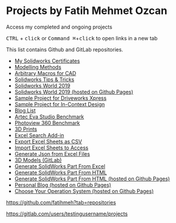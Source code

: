 # Projects by Fatih Mehmet Ozcan


Access my completed and ongoing projects


<kbd>CTRL</kbd> + <kbd>click</kbd> or <kbd>Command ⌘</kbd>+<kbd>click</kbd> to open links in a new tab


This list contains Github and GitLab repositories.


* [My Solidworks Certificates](https://gitlab.com/testingusername/My-Solidworks-Certificates)
* [Modelling Methods](https://gitlab.com/testingusername/modelling-methods)
* [Arbitrary Macros for CAD](https://gitlab.com/testingusername/Arbitrary-Macros-for-CAD)
* [Solidworks Tips & Tricks](https://gitlab.com/testingusername/Solidworks-Tips-Tricks)
* [Solidworks World 2019](https://gitlab.com/testingusername/solidworks-world-2019)
* [Solidworks World 2019 (hosted on Github Pages)](https://fatihmeh.github.io/Solidworks-World-2019/)
* [Sample Project for Driveworks Xpress](https://gitlab.com/testingusername/Sample-Project-Driveworks-Xpress)
* [Sample Project for In-Context Design](https://gitlab.com/testingusername/Sample-Project-In-Context-Design)
* [Blog List](https://gitlab.com/testingusername/Blog-List)
* [Artec Eva Studio Benchmark](https://gitlab.com/testingusername/Benchmarks)
* [Photoview 360 Benchmark](https://gitlab.com/testingusername/Photoview-360-Benchmark)
* [3D Prints](https://gitlab.com/testingusername/3D-prints)
* [Excel Search Add-in](https://gitlab.com/testingusername/excel-search-addin)
* [Export Excel Sheets as CSV](https://gitlab.com/testingusername/export-excel-sheets-as-csv)
* [Import Excel Sheets to Access](https://gitlab.com/testingusername/import-excel-sheets-to-access)
* [Generate Json from Excel Files](https://gitlab.com/testingusername/generate-json-from-excel-files)
* [3D Models (GitLab)](https://gitlab.com/testingusername/3d-models)
* [Generate SolidWorks Part From Excel](https://gitlab.com/testingusername/generate-sw-catia-part-from-excel)
* [Generate SolidWorks Part From HTML](https://gitlab.com/testingusername/generate-sw-catia-part-from-html-web-page)
* [Generate SolidWorks Part From HTML (hosted on Github Pages)](https://fatihmeh.github.io/Generate-SW-Part/)
* [Personal Blog (hosted on Github Pages)](https://fatihmeh.github.io/)
* [Choose Your Operation System (hosted on Github Pages)](https://fatihmeh.github.io/Choose-your-OS/)


https://github.com/fatihmeh?tab=repositories


https://gitlab.com/users/testingusername/projects
